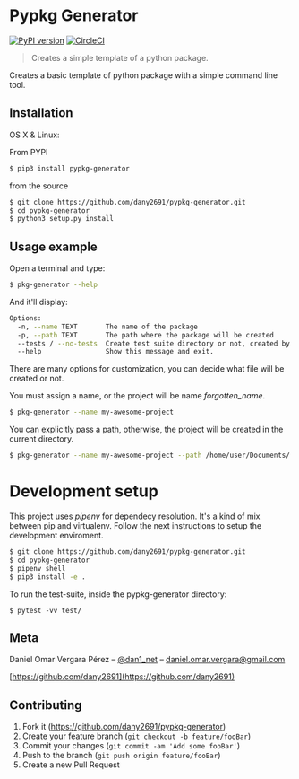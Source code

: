 # Pypkg Generator

[![PyPI version](https://badge.fury.io/py/pypkg-generator.svg)](https://badge.fury.io/py/pypkg-generator)
[![CircleCI](https://circleci.com/gh/dany2691/pypkg-generator.svg?style=svg)](https://circleci.com/gh/dany2691/pypkg-generator)

> Creates a simple template of a python package.

Creates a basic template of python package with a simple command line tool.

## Installation

OS X & Linux:

From PYPI

```sh
$ pip3 install pypkg-generator
```

from the source

```sh
$ git clone https://github.com/dany2691/pypkg-generator.git
$ cd pypkg-generator
$ python3 setup.py install
```

## Usage example

Open a terminal and type:

```sh
$ pkg-generator --help
```

And it'll display:

```sh
Options:
  -n, --name TEXT       The name of the package
  -p, --path TEXT       The path where the package will be created
  --tests / --no-tests  Create test suite directory or not, created by default
  --help                Show this message and exit.
```
There are many options for customization, you can decide what file will be created or not.

You must assign a name, or the project will be name  *forgotten_name*.

```sh
$ pkg-generator --name my-awesome-project
```

You can explicitly pass a path, otherwise, the project will be created in the current directory.

```sh
$ pkg-generator --name my-awesome-project --path /home/user/Documents/
```

# Development setup

This project uses _pipenv_ for dependecy resolution. It's a kind of mix between
pip and virtualenv. Follow the next instructions to setup the development enviroment.

```sh
$ git clone https://github.com/dany2691/pypkg-generator.git
$ cd pypkg-generator
$ pipenv shell
$ pip3 install -e .
```

To run the test-suite, inside the pypkg-generator directory:

```shell
$ pytest -vv test/
```

## Meta

Daniel Omar Vergara Pérez – [@dan1_net](https://twitter.com/dan1_net) – daniel.omar.vergara@gmail.com

[https://github.com/dany2691](https://github.com/dany2691)

## Contributing

1. Fork it (<https://github.com/dany2691/pypkg-generator>)
2. Create your feature branch (`git checkout -b feature/fooBar`)
3. Commit your changes (`git commit -am 'Add some fooBar'`)
4. Push to the branch (`git push origin feature/fooBar`)
5. Create a new Pull Request
